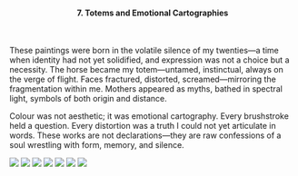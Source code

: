 <center><h4>7. Totems and Emotional Cartographies</h4></center>
<br/>

These paintings were born in the volatile silence of my twenties—a time when identity had not yet solidified, and expression was not a choice but a necessity. The horse became my totem—untamed, instinctual, always on the verge of flight. Faces fractured, distorted, screamed—mirroring the fragmentation within me. Mothers appeared as myths, bathed in spectral light, symbols of both origin and distance.

Colour was not aesthetic; it was emotional cartography. Every brushstroke held a question. Every distortion was a truth I could not yet articulate in words. These works are not declarations—they are raw confessions of a soul wrestling with form, memory, and silence.

![](58.jpg)
![](59.jpg)
![](60.jpg)
![](61.jpg)
![](61.jpg)
![](63.jpg)
![](64.jpg)
<p></p>


